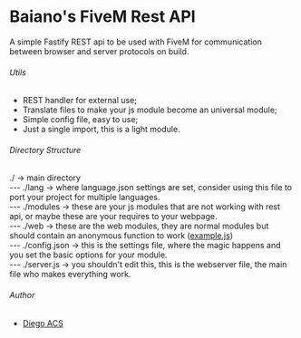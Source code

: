 # Baiano's FiveM Rest API
A simple Fastify REST api to be used with FiveM for communication between browser and server protocols on build.


###### Utils
+ REST handler for external use;
+ Translate files to make your js module become an universal module;
+ Simple config file, easy to use;
+ Just a single import, this is a light module.

###### Directory Structure

./ -> main directory <br>
--- ./lang -> where language.json settings are set, consider using this file to port your project for multiple languages. <br>
--- ./modules -> these are your js modules that are not working with rest api, or maybe these are your requires to your webpage. <br>
--- ./web -> these are the web modules, they are normal modules but should contain an anonymous function to work ([example.js](https://github.com/gitBaiano/FiveM-Browser-Api/blob/main/web/test.js "example.js")) <br>
--- ./config.json -> this is the settings file, where the magic happens and you set the basic options for your module. <br>
--- ./server.js -> you shouldn't edit this, this is the webserver file, the main file who makes everything work. <br>

###### Author

- [Diego ACS](https://www.github.com/gitBaiano)


